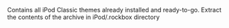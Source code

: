 Contains all iPod Classic themes already installed and ready-to-go. Extract the contents of the archive in iPod/.rockbox directory
